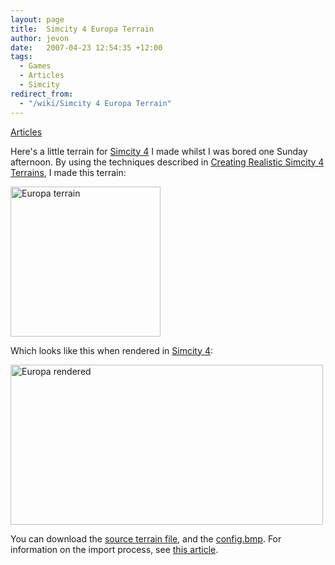```yaml
---
layout: page
title:  Simcity 4 Europa Terrain
author: jevon
date:   2007-04-23 12:54:35 +12:00
tags:
  - Games
  - Articles
  - Simcity
redirect_from:
  - "/wiki/Simcity 4 Europa Terrain"
---
```


[Articles](Articles.md)

Here's a little terrain for [Simcity 4](Simcity_4.md) I made whilst I was bored one Sunday afternoon. By using the techniques described in [Creating Realistic Simcity 4 Terrains](Creating_Realistic_Simcity_4_Terrains.md), I made this terrain:

<a href="http://www.flickr.com/photo_zoom.gne?id=469490313&size=l" title="Photo Sharing"><img src="http://farm1.static.flickr.com/201/469490313_f9b4dec086_m.jpg" width="240" height="240" alt="Europa terrain" /></a>

Which looks like this when rendered in [Simcity 4](Simcity_4.md):

<a href="http://www.flickr.com/photos/jdub_dub/469490333/" title="Photo Sharing"><img src="http://farm1.static.flickr.com/190/469490333_700db2630a.jpg" width="500" height="256" alt="Europa rendered" /></a>

You can download the <a href="http://www.flickr.com/photos/jdub_dub/469490315/">source terrain file</a>, and the <a href="http://farm1.static.flickr.com/198/469490323_15c5220b85_m.jpg">config.bmp</a>. For information on the import process, see <a href="http://www.sc4ever.com/knowledge/showarticle.cfm?id=1103">this article</a>.
